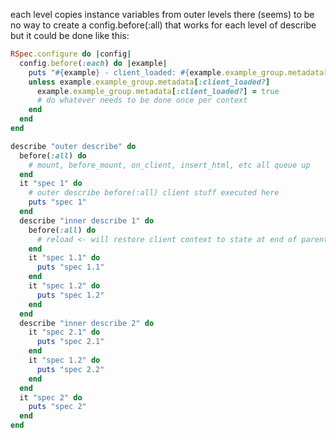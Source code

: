 each level copies instance variables from outer levels
there (seems) to be no way to create a config.before(:all) that works for each level of describe
but it could be done like this:

```ruby
RSpec.configure do |config|
  config.before(:each) do |example|
    puts "#{example} - client_loaded: #{example.example_group.metadata[:client_loaded?]}"
    unless example.example_group.metadata[:client_loaded?]
      example.example_group.metadata[:client_loaded?] = true
      # do whatever needs to be done once per context
    end
  end
end
```

```ruby
describe "outer describe" do
  before(:all) do
    # mount, before_mount, on_client, insert_html, etc all queue up
  end
  it "spec 1" do
    # outer describe before(:all) client stuff executed here
    puts "spec 1"
  end
  describe "inner describe 1" do
    before(:all) do
      # reload <- will restore client context to state at end of parent before(:all)
    end
    it "spec 1.1" do
      puts "spec 1.1"
    end
    it "spec 1.2" do
      puts "spec 1.2"
    end
  end
  describe "inner describe 2" do
    it "spec 2.1" do
      puts "spec 2.1"
    end
    it "spec 1.2" do
      puts "spec 2.2"
    end
  end
  it "spec 2" do
    puts "spec 2"
  end
end
```
